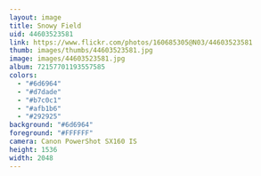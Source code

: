 ```yaml
---
layout: image
title: Snowy Field
uid: 44603523581
link: https://www.flickr.com/photos/160685305@N03/44603523581
thumb: images/thumbs/44603523581.jpg
image: images/44603523581.jpg
album: 72157701193557585
colors: 
  - "#6d6964"
  - "#d7dade"
  - "#b7c0c1"
  - "#afb1b6"
  - "#292925"
background: "#6d6964"
foreground: "#FFFFFF"
camera: Canon PowerShot SX160 IS
height: 1536
width: 2048
---
```


